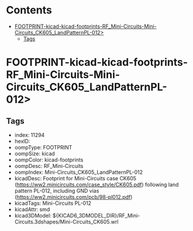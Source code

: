 



Contents
========

* [FOOTPRINT-kicad-kicad-footprints-RF_Mini-Circuits-Mini-Circuits_CK605_LandPatternPL-012>](#footprint-kicad-kicad-footprints-rf_mini-circuits-mini-circuits_ck605_landpatternpl-012)
	* [Tags](#tags)

# FOOTPRINT-kicad-kicad-footprints-RF_Mini-Circuits-Mini-Circuits_CK605_LandPatternPL-012>

## Tags

- index: 11294
- hexID: 
- oompType: FOOTPRINT
- oompSize: kicad
- oompColor: kicad-footprints
- oompDesc: RF_Mini-Circuits
- oompIndex: Mini-Circuits_CK605_LandPatternPL-012
- kicadDesc: Footprint for Mini-Circuits case CK605 (https://ww2.minicircuits.com/case_style/CK605.pdf) following land pattern PL-012, including GND vias (https://ww2.minicircuits.com/pcb/98-pl012.pdf)
- kicadTags: Mini-Circuits PL-012
- kicadAttr: smd
- kicad3DModel: ${KICAD6_3DMODEL_DIR}/RF_Mini-Circuits.3dshapes/Mini-Circuits_CK605.wrl
